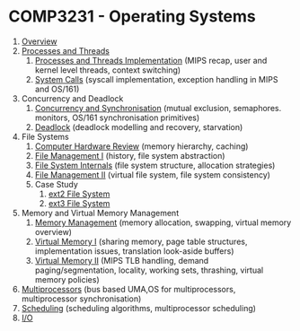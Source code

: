 # COMP3231 - Operating Systems

1. [Overview](https://github.com/hillaryychan/COMP3231/blob/master/notes/01_Overview.md)
2. [Processes and Threads](https://github.com/hillaryychan/COMP3231/blob/master/notes/02_Processes-and-Threads.md)
    1. [Processes and Threads Implementation](https://github.com/hillaryychan/COMP3231/blob/master/notes/05_Processes-and-Threads-Impl.md) (MIPS recap, user and kernel level threads, context switching)
    2. [System Calls](https://github.com/hillaryychan/COMP3231/blob/master/notes/06_System-Calls.md) (syscall implementation, exception handling in MIPS and OS/161)
3. Concurrency and Deadlock
    1. [Concurrency and Synchronisation](https://github.com/hillaryychan/COMP3231/blob/master/notes/03_Concurrency-and-Synchronisation.md) (mutual exclusion, semaphores. monitors, OS/161 synchronisation primitives)
    2. [Deadlock](https://github.com/hillaryychan/COMP3231/blob/master/notes/04_Deadlock.md) (deadlock modelling and recovery, starvation)
4. File Systems
    1. [Computer Hardware Review](https://github.com/hillaryychan/COMP3231/blob/master/notes/07_Memory-Hierarchy.md) (memory hierarchy, caching)
    2. [File Management I](https://github.com/hillaryychan/COMP3231/blob/master/notes/08_File-Management.md) (history, file system abstraction)
    3. [File System Internals](https://github.com/hillaryychan/COMP3231/blob/master/notes/09_File-System-Internals.md) (file system structure, allocation strategies)
    4. [File Management II](https://github.com/hillaryychan/COMP3231/blob/master/notes/10_File-Management-ctd.md) (virtual file system, file system consistency)
    5. Case Study
        1. [ext2 File System](https://github.com/hillaryychan/COMP3231/blob/master/notes/11_Case-Study:ext2.md)
        2. [ext3 File System](https://github.com/hillaryychan/COMP3231/blob/master/notes/12_Case-Study:ext3.md)
5. Memory and Virtual Memory Management
    1. [Memory Management](https://github.com/hillaryychan/COMP3231/blob/master/notes/13_Memory-Management.md) (memory allocation, swapping, virtual memory overview)
    2. [Virtual Memory I](https://github.com/hillaryychan/COMP3231/blob/master/notes/14_Virtual-Memory.md) (sharing memory, page table structures, implementation issues, translation look-aside buffers)
    3. [Virtual Memory II](https://github.com/hillaryychan/COMP3231/blob/master/notes/15_Virtual-Memory-ctd.md) (MIPS TLB handling, demand paging/segmentation, locality, working sets, thrashing, virtual memory policies)
6. [Multiprocessors](https://github.com/hillaryychan/COMP3231/blob/master/notes/16_Multiprocessors.md) (bus based UMA,OS for multiprocessors, multiprocessor synchronisation)
7. [Scheduling](https://github.com/hillaryychan/COMP3231/blob/master/notes/17_Scheduling.md) (scheduling algorithms, multiprocessor scheduling)
8. [I/O](https://github.com/hillaryychan/COMP3231/blob/master/notes/18_IO.md)
